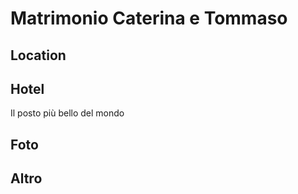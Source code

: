 # Matrimonio Caterina e Tommaso

## Location

## Hotel

Il posto più bello del mondo

## Foto

## Altro